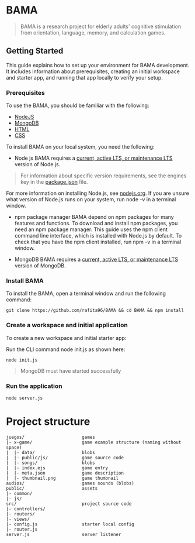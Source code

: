 # BAMA

> BAMA is a research project for elderly adults' cognitive stimulation from orientation, language, memory, and calculation games.

## Getting Started
This guide explains how to set up your environment for BAMA development. It includes information about prerequisites, creating an initial workspace and starter app, and running that app locally to verify your setup.

### Prerequisites
To use the BAMA, you should be familiar with the following:
- [NodeJS](https://nodejs.org/en/)
- [MongoDB](https://www.mongodb.com/)
- [HTML](https://developer.mozilla.org/en-US/docs/Learn/HTML/Introduction_to_HTML)
- [CSS](https://developer.mozilla.org/en-US/docs/Learn/CSS/First_steps)

To install BAMA on your local system, you need the following:
* Node js
BAMA requires a [current, active LTS, or maintenance LTS](https://nodejs.org/en/about/releases/)  version of Node.js.
> For information about specific version requirements, see the engines key in the [package.json](https://github.com/rafita96/BAMA/blob/master/package.json) file.

For more information on installing Node.js, see [nodejs.org](https://nodejs.org/en/). If you are unsure what version of Node.js runs on your system, run node -v in a terminal window.

* npm package manager
BAMA depend on npm packages for many features and functions. To download and install npm packages, you need an npm package manager. This guide uses the npm client command line interface, which is installed with Node.js by default. To check that you have the npm client installed, run npm -v in a terminal window.

* MongoDB
BAMA requires a [current, active LTS, or maintenance LTS](https://docs.mongodb.com/manual/installation/)  version of MongoDB.

### Install BAMA
To install the BAMA, open a terminal window and run the following command:
```
git clone https://github.com/rafita96/BAMA && cd BAMA && npm install
```

### Create a workspace and initial application
To create a new workspace and initial starter app:

Run the CLI command node init.js as shown here:
```
node init.js
```
> MongoDB must have started successfully

### Run the application
```bash
node server.js
```

# Project structure

```
juegos/                      games
|- x-game/                   game example structure (naming without space)
|  |- data/                  blobs
|  |- public/js/             game source code
|  |- songs/                 blobs
|  |- index.ejs              game entry
|  |- meta.json              game description
|  |- thumbnail.png          game thumbnail
audios/                      games sounds (blobs)
public/                      assets
|- common/             
|- js/                   
src/                         project source code
|- controllers/             
|- routers/                   
|- views/             
|- config.js                 starter local config
|- router.js                 
server.js                    server listener
```
